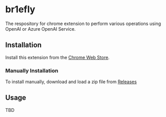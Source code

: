 # br1efly

The respository for chrome extension to perform various operations using OpenAI or Azure OpenAI Service.

## Installation

Install this extension from the [Chrome Web Store](https://chrome.google.com/webstore/detail/br1efly/hmeejlkdfcfdlhkpioeodolchpcnbnhn).

### Manually Installation

To install manually, download and load a zip file from [Releases](https://github.com/corrupt952/br1efly/releases)

## Usage

TBD
